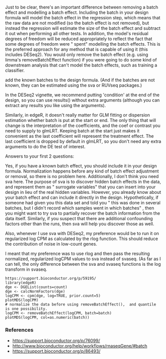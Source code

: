 
Just to be clear,  there's an important difference between removing a batch effect and modelling a batch effect. Including the batch in your design formula will model the batch effect in the regression step,  which means that the raw data are not modified (so the batch effect is not removed),  but instead the regression will estimate the size of the batch effect and subtract it out when performing all other tests. In addition,  the model's residual degrees of freedom will be reduced appropriately to reflect the fact that some degrees of freedom were " spent"  modelling the batch effects. This is the preferred approach for any method that is capable of using it (this includes DESeq2). You would only remove the batch effect (e.g. using limma's removeBatchEffect function) if you were going to do some kind of downstream analysis that can't model the batch effects,  such as training a classifier.

add the known batches to the design formula. (And if the batches are not known,  they can be estimated using the sva or RUVseq packages.)

In the DESeq2 vignette,  we recommend putting 'condition' at the end of the design,  so you can use results() without extra arguments (although you can extract any results you like using the arguments).

Similarly,  in edgeR,  it doesn't really matter for GLM fitting or dispersion estimation whether batch is put at the start or end. The only thing that will change is the interpretation of the coefficients,  and the coef or contrast you need to supply to glmLRT. Keeping batch at the start just makes it convenient as the last coefficient will represent the treatment effect. The last coefficient is dropped by default in glmLRT,  so you don't need any extra arguments to do the DE test of interest.


Answers to your first 2 questions:

Yes,  if you have a known batch effect,  you should include it in your design formula.
Normalization happens before any kind of batch effect adjustment or removal,  so there is no problem here.
Additionally,  I don't think you need sva here. The purpose of sva is to discover hidden batch effects in the data,  and represent them as " surrogate variables"  that you can insert into your design in lieu of the real hidden variables. However,  you already know about your batch effect and can include it directly in the design. Hypothetically,  if someone had given you this data set and told you " this was done in several batches,  but I didn't record which samples went in which batches" ,  then you might want to try sva to partially recover the batch information from the data itself. Similarly,  if you suspect that there are additional confounding factors other than the runs,  then sva will help you discover those as well.

Also,  whenever I use sva with DESeq2,  my preference would be to run it on regularized log CPM as calculated by the rlog function. This should reduce the contribution of noise in low-count genes.

I meant that my preference was to use rlog and then pass the resulting normalized,  regularized logCPM values to sva instead of svaseq. (As far as I can tell,  the only difference between the sva and svaseq functions is the log transform in svaseq.



```
https://support.bioconductor.org/p/59195/
library(edgeR)
dge <- DGEList(counts=count)
dge <- calcNormFactors(dge)
logCPM <- cpm(dge, log=TRUE, prior.count=5)
plotMDS(logCPM)
# normalize the data before using removeBatchEffect(),  and quantile is one possibility.
logCPM <- removeBatchEffect(logCPM, batch=batch)
plotMDS(logCPM, col=as.numeric(batch))
```

### References

* https://support.bioconductor.org/p/76099/
* <http://www.bioconductor.org/help/workflows/rnaseqGene/#batch>
* https://support.bioconductor.org/p/86493/

